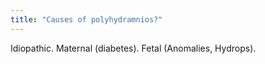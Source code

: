 ```yaml
---
title: "Causes of polyhydramnios?"
---
```

Idiopathic. Maternal (diabetes). Fetal (Anomalies, Hydrops).

